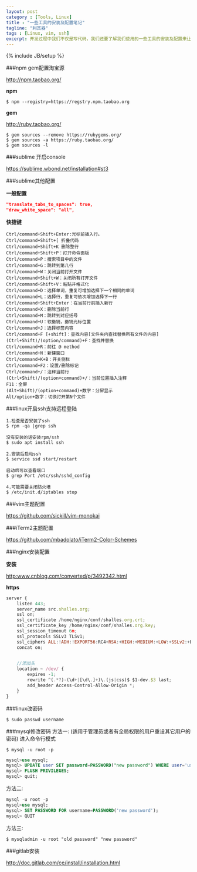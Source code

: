```yaml
---
layout: post
category : [Tools, Linux]
title : "一些工具的安装及配置笔记"
tagline: "利其器"
tags : [Linux, vim, ssh]
excerpt: 开发过程中我们不仅是写代码，我们还要了解我们使用的一些工具的安装及配置来让我们更愉快的开发。
---
```

{% include JB/setup %}

###npm gem配置淘宝源

[ http://npm.taobao.org/ ](http://npm.taobao.org/)

**npm**
```
$ npm --registry=https://regstry.npm.taobao.org
```
**gem**

[ http://ruby.taobao.org/ ](http://ruby.taobao.org/)

```
$ gem sources --remove https://rubygems.org/
$ gem sources -a https://ruby.taobao.org/
$ gem sources -l
```

###sublime 开启console


[ https://sublime.wbond.net/installation#st3 ](https://sublime.wbond.net/installation#st3)


###sublime其他配置

**一般配置**
```json
"translate_tabs_to_spaces": true,
"draw_white_space": "all",
```

**快捷键**
```
Ctrl/command+Shift+Enter:光标前插入行。
Ctrl/command+Shift+[ 折叠代码
Ctrl/command+Shift+K 删除整行
Ctrl/command+Shift+P：打开命令面板
Ctrl/command+P：搜索项目中的文件
Ctrl/command+G：跳转到第几行
Ctrl/command+W：关闭当前打开文件
Ctrl/command+Shift+W：关闭所有打开文件
Ctrl/command+Shift+V：粘贴并格式化
Ctrl/command+D：选择单词，重复可增加选择下一个相同的单词
Ctrl/command+L：选择行，重复可依次增加选择下一行
Ctrl/command+Shift+Enter：在当前行前插入新行
Ctrl/command+X：删除当前行
Ctrl/command+M：跳转到对应括号
Ctrl/command+U：软撤销，撤销光标位置
Ctrl/command+J：选择标签内容
Ctrl/command+F [+shift]：查找内容[文件夹内查找替换所有文件的内容]
(Ctrl+Shift)/(option/command)+F：查找并替换
Ctrl/command+R：前往 @ method
Ctrl/command+N：新建窗口
Ctrl/command+K+B：开关侧栏
Ctrl/command+F2：设置/删除标记
Ctrl/command+/：注释当前行
(Ctrl+Shift)/(option+command)+/：当前位置插入注释
F11：全屏
(Alt+Shift)/(option+command)+数字：分屏显示
Alt/option+数字：切换打开第N个文件
```

###linux开启ssh支持远程登陆
```
1.检查是否安装了ssh 
$ rpm -qa |grep ssh

没有安装的话安装rpm/ssh
$ sudo apt install ssh

2.安装后启动ssh
$ service ssd start/restart

启动后可以查看端口
$ grep Port /etc/ssh/sshd_config

4.可能需要关闭防火墙
$ /etc/init.d/iptables stop

```

###vim主题配置

[ https://github.com/sickill/vim-monokai ](https://github.com/sickill/vim-monokai)

###iTerm2主题配置

[ https://github.com/mbadolato/iTerm2-Color-Schemes ](https://github.com/mbadolato/iTerm2-Color-Schemes)

###nginx安装配置

**安装**

[ http:www.cnblog.com/converted/p/3492342.html ](http:www.cnblog.com/converted/p/3492342.html)

**https**
```js
server { 
    listen 443; 
    server_name src.shalles.org; 
    ssl on; 
    ssl_certificate /home/nginx/conf/shalles.org.crt; 
    ssl_certificate_key /home/nginx/conf/shalles.org.key; 
    ssl_session_timeout 6m; 
    ssl_protocols SSLv3 TLSv1; 
    ssl_ciphers ALL:!ADH:!EXPORT56:RC4+RSA:+HIGH:+MEDIUM:+LOW:+SSLv2:+EXP; ssl_prefer_server_ciphers on; 
    concat on; 

    
    //添加头
    location ~ /dev/ { 
        expires -1; 
        rewrite ^(.*?)-(\d+|[\d\.]+)\.(js|css)$ $1-dev.$3 last; 
        add_header Access-Control-Allow-Origin *; 
    }
}
```
###linux改密码

```
$ sudo passwd username
```

###mysql修改密码
方法一: 
(适用于管理员或者有全局权限的用户重设其它用户的密码)
进入命令行模式

```
$ mysql -u root -p
```
```sql
mysql>use mysql;
mysql> UPDATE user SET password=PASSWORD("new password") WHERE user='username';
mysql> FLUSH PRIVILEGES;
mysql> quit;
```

方法二:

```sql
mysql -u root -p 
mysql>use mysql; 
mysql> SET PASSWORD FOR username=PASSWORD('new password');
mysql> QUIT
```
 
 方法三:

```
$ mysqladmin -u root "old password" "new password"
```

###gitlab安装

[ http://doc.gitlab.com/ce/install/installation.html ](http://doc.gitlab.com/ce/install/installation.html)

